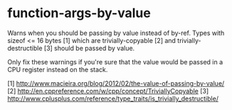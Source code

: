 # function-args-by-value

Warns when you should be passing by value instead of by-ref.
Types with sizeof <= 16 bytes [1] which are trivially-copyable [2] and trivially-destructible [3] should be passed by value.

Only fix these warnings if you're sure that the value would be passed in a CPU register instead on the stack.

[1] http://www.macieira.org/blog/2012/02/the-value-of-passing-by-value/
[2] http://en.cppreference.com/w/cpp/concept/TriviallyCopyable
[3] http://www.cplusplus.com/reference/type_traits/is_trivially_destructible/

